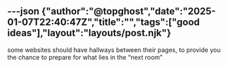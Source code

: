 ---json
{"author":"@topghost","date":"2025-01-07T22:40:47Z","title":"","tags":["good ideas"],"layout":"layouts/post.njk"}
---
some websites should have hallways between their pages, to provide you the chance to prepare for what lies in the &#x201C;next room&#x201D;
